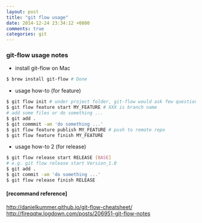 ```yaml
---
layout: post
title: "git flow usage"
date: 2014-12-24 23:34:12 +0800
comments: true
categories: git
---
```

### git-flow usage notes
- install git-flow on Mac
``` bash
$ brew install git-flow # Done
```

- usage how-to (for feature)

``` bash
$ git flow init # under project folder, git-flow would ask few questions, using the default value is recommended. 
$ git flow feature start MY_FEATURE # XXX is branch name
# add some files or do something ...
$ git add .
$ git commmit -am 'do something ...'
$ git flow feature publish MY_FEATURE # push to remote repo
$ git flow feature finish MY_FEATURE
```

- usage how-to 2 (for release)

``` bash
$ git flow release start RELEASE [BASE] 
# e.g. git flow release start Version_1.0
$ git add .
$ git commit -am 'do something ...'
$ git flow release finish RELEASE
```

#### [recommand reference]
http://danielkummer.github.io/git-flow-cheatsheet/   
http://fireqqtw.logdown.com/posts/206951-git-flow-notes

